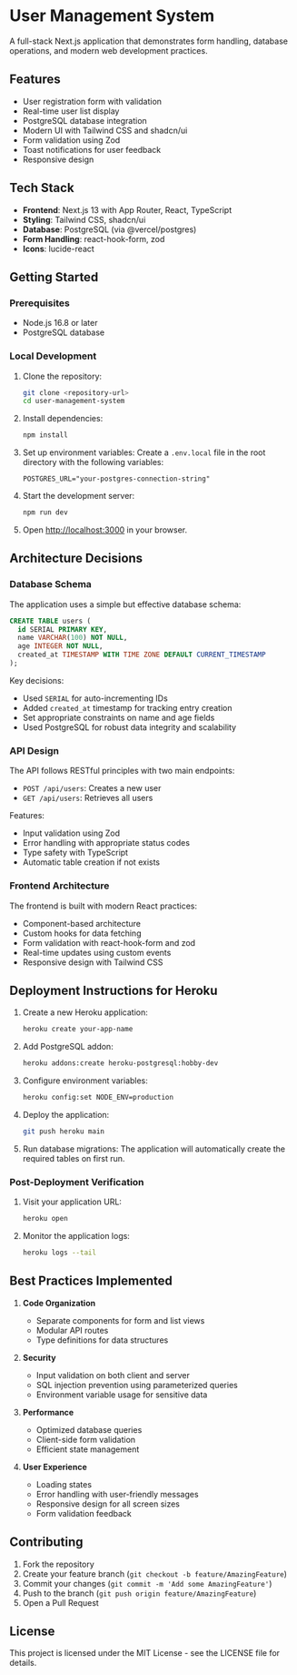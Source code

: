 # User Management System

A full-stack Next.js application that demonstrates form handling, database operations, and modern web development practices.

## Features

- User registration form with validation
- Real-time user list display
- PostgreSQL database integration
- Modern UI with Tailwind CSS and shadcn/ui
- Form validation using Zod
- Toast notifications for user feedback
- Responsive design

## Tech Stack

- **Frontend**: Next.js 13 with App Router, React, TypeScript
- **Styling**: Tailwind CSS, shadcn/ui
- **Database**: PostgreSQL (via @vercel/postgres)
- **Form Handling**: react-hook-form, zod
- **Icons**: lucide-react

## Getting Started

### Prerequisites

- Node.js 16.8 or later
- PostgreSQL database

### Local Development

1. Clone the repository:
   ```bash
   git clone <repository-url>
   cd user-management-system
   ```

2. Install dependencies:
   ```bash
   npm install
   ```

3. Set up environment variables:
   Create a `.env.local` file in the root directory with the following variables:
   ```
   POSTGRES_URL="your-postgres-connection-string"
   ```

4. Start the development server:
   ```bash
   npm run dev
   ```

5. Open [http://localhost:3000](http://localhost:3000) in your browser.

## Architecture Decisions

### Database Schema

The application uses a simple but effective database schema:

```sql
CREATE TABLE users (
  id SERIAL PRIMARY KEY,
  name VARCHAR(100) NOT NULL,
  age INTEGER NOT NULL,
  created_at TIMESTAMP WITH TIME ZONE DEFAULT CURRENT_TIMESTAMP
);
```

Key decisions:
- Used `SERIAL` for auto-incrementing IDs
- Added `created_at` timestamp for tracking entry creation
- Set appropriate constraints on name and age fields
- Used PostgreSQL for robust data integrity and scalability

### API Design

The API follows RESTful principles with two main endpoints:
- `POST /api/users`: Creates a new user
- `GET /api/users`: Retrieves all users

Features:
- Input validation using Zod
- Error handling with appropriate status codes
- Type safety with TypeScript
- Automatic table creation if not exists

### Frontend Architecture

The frontend is built with modern React practices:
- Component-based architecture
- Custom hooks for data fetching
- Form validation with react-hook-form and zod
- Real-time updates using custom events
- Responsive design with Tailwind CSS

## Deployment Instructions for Heroku

1. Create a new Heroku application:
   ```bash
   heroku create your-app-name
   ```

2. Add PostgreSQL addon:
   ```bash
   heroku addons:create heroku-postgresql:hobby-dev
   ```

3. Configure environment variables:
   ```bash
   heroku config:set NODE_ENV=production
   ```

4. Deploy the application:
   ```bash
   git push heroku main
   ```

5. Run database migrations:
   The application will automatically create the required tables on first run.

### Post-Deployment Verification

1. Visit your application URL:
   ```bash
   heroku open
   ```

2. Monitor the application logs:
   ```bash
   heroku logs --tail
   ```

## Best Practices Implemented

1. **Code Organization**
   - Separate components for form and list views
   - Modular API routes
   - Type definitions for data structures

2. **Security**
   - Input validation on both client and server
   - SQL injection prevention using parameterized queries
   - Environment variable usage for sensitive data

3. **Performance**
   - Optimized database queries
   - Client-side form validation
   - Efficient state management

4. **User Experience**
   - Loading states
   - Error handling with user-friendly messages
   - Responsive design for all screen sizes
   - Form validation feedback

## Contributing

1. Fork the repository
2. Create your feature branch (`git checkout -b feature/AmazingFeature`)
3. Commit your changes (`git commit -m 'Add some AmazingFeature'`)
4. Push to the branch (`git push origin feature/AmazingFeature`)
5. Open a Pull Request

## License

This project is licensed under the MIT License - see the LICENSE file for details.